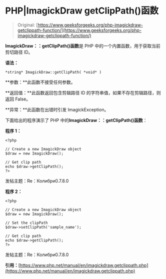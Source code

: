 # PHP|ImagickDraw getClipPath()函数

> Original: [https://www.geeksforgeeks.org/php-imagickdraw-getclippath-function/](https://www.geeksforgeeks.org/php-imagickdraw-getclippath-function/)

**ImagickDraw：：getClipPath()函数**是 PHP 中的一个内置函数，用于获取当前剪切路径 ID。

**语法：**

```
*string* ImagickDraw::getClipPath( *void* )
```

**参数：**此函数不接受任何参数。

**返回值：**此函数返回包含剪辑路径 ID 的字符串值，如果不存在剪辑路径，则返回 False。

**异常：**此函数在出错时引发 ImagickException。

下面给出的程序演示了 PHP 中的**ImagickDraw：：getClipPath()函数**：

**程序 1：**

```
<?php

// Create a new ImagickDraw object
$draw = new ImagickDraw();

// Get clip path
echo $draw->getClipPath();
?>
```

发帖主题：Re：Колибри0.7.8.0

**程序 2：**

```
<?php

// Create a new ImagickDraw object
$draw = new ImagickDraw();

// Set the clipPath
$draw->setClipPath('sample_name');

// Get clip path
echo $draw->getClipPath();
?>
```

发帖主题：Re：Колибри0.7.8.0

**引用：**[https://www.php.net/manual/en/imagickdraw.getclippath.php](https://www.php.net/manual/en/imagickdraw.getclippath.php)